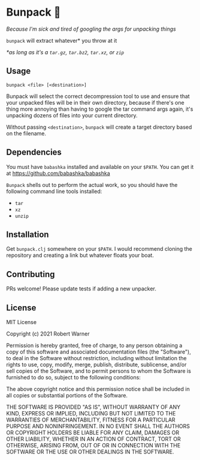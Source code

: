 # Bunpack 🐰

_Because I'm sick and tired of googling the args for unpacking things_

`bunpack` will extract whatever* you throw at it

_*as long as it's a `tar.gz`, `tar.bz2`, `tar.xz`, or `zip`_

## Usage

`bunpack <file> [<destination>]`

Bunpack will select the correct decompression tool to use and ensure that your 
unpacked files will be in their own directory, because if there's one thing more
annoying than having to google the tar command args again, it's unpacking dozens
of files into your current directory.

Without passing `<destination>`, `bunpack` will create a target directory based
on the filename.

## Dependencies

You must have `babashka` installed and available on your `$PATH`. You can get it
at https://github.com/babashka/babashka

`Bunpack` shells out to perform the actual work, so you should have the following 
command line tools installed:
* `tar`
* `xz`
* `unzip`

## Installation

Get `bunpack.clj` somewhere on your `$PATH`. I would recommend cloning the 
repository and creating a link but whatever floats your boat.

## Contributing

PRs welcome! Please update tests if adding a new unpacker.

## License

MIT License

Copyright (c) 2021 Robert Warner

Permission is hereby granted, free of charge, to any person obtaining a copy
of this software and associated documentation files (the "Software"), to deal
in the Software without restriction, including without limitation the rights
to use, copy, modify, merge, publish, distribute, sublicense, and/or sell
copies of the Software, and to permit persons to whom the Software is
furnished to do so, subject to the following conditions:

The above copyright notice and this permission notice shall be included in all
copies or substantial portions of the Software.

THE SOFTWARE IS PROVIDED "AS IS", WITHOUT WARRANTY OF ANY KIND, EXPRESS OR
IMPLIED, INCLUDING BUT NOT LIMITED TO THE WARRANTIES OF MERCHANTABILITY,
FITNESS FOR A PARTICULAR PURPOSE AND NONINFRINGEMENT. IN NO EVENT SHALL THE
AUTHORS OR COPYRIGHT HOLDERS BE LIABLE FOR ANY CLAIM, DAMAGES OR OTHER
LIABILITY, WHETHER IN AN ACTION OF CONTRACT, TORT OR OTHERWISE, ARISING FROM,
OUT OF OR IN CONNECTION WITH THE SOFTWARE OR THE USE OR OTHER DEALINGS IN THE
SOFTWARE.
